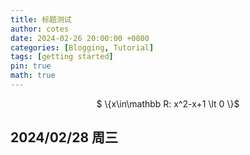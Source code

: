 ```yaml
---
title: 标题测试
author: cotes
date: 2024-02-26 20:00:00 +0800
categories: [Blogging, Tutorial]
tags: [getting started]
pin: true
math: true
---
```

<p style="display: flex;align-items: center; justify-content: center">$ \{x\in\mathbb R: x^2-x+1 \lt 0 \}$</p>

## 2024/02/28 周三

